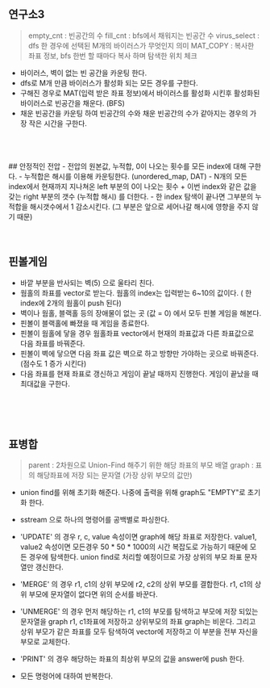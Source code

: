 ## 연구소3
> empty_cnt : 빈공간의 수
> fill_cnt : bfs에서 채워지는 빈공간 수
> virus_select : dfs 한 경우에 선택된 M개의 바이러스가 무엇인지 의미
> MAT_COPY : 복사한 좌표 정보, bfs 한번 할 때마다 복사 하며 탐색한 위치 체크

- 바이러스, 벽이 없는 빈 공간을 카운팅 한다.
- dfs로 M개 만큼 바이러스가 활성화 되는 모든 경우를 구한다.
- 구해진 경우로 MAT(입력 받은 좌표 정보)에서 바이러스를 활성화 시킨후 활성화된 바이러스로 빈공간을 채운다. (BFS)
- 채운 빈공간을 카운팅 하여 빈공간의 수와 채운 빈공간의 수가 같아지는 경우의 가장 작은 시간을 구한다.  
<br/>
<br/>
<br/>
## 안정적인 전압
- 전압의 원본값, 누적합, 0이 나오는 횟수를 모든 index에 대해 구한다.
- 누적합은 해시를 이용해 카운팅한다. (unordered_map, DAT)
- N개의 모든 index에서 현재까지 지나쳐온 left 부분의 0이 나오는 횟수 + 이번 index와 같은 값을 갖는 right 부분의 갯수 (누적합 해시) 를 더한다.
- 한 index 탐색이 끝나면 그부분의 누적합을 해시갯수에서 1 감소시킨다. (그 부분은 앞으로 세어나갈 해시에 영향을 주지 않기 때문)
<br/>
<br/>
<br/>

## 핀볼게임
- 바깥 부분을 반사되는 벽(5) 으로 울타리 친다.
- 웜홀의 좌표를 vector로 받는다. 웜홀의 index는 입력받는 6~10의 값이다. ( 한 index에 2개의 웜홀이 push 된다)
- 벽이나 웜홀, 블랙홀 등의 장애물이 없는 곳 (값 = 0)
에서 모두 핀볼 게임을 해본다.
- 핀볼이 블랙홀에 빠졌을 때 게임을 종료한다.
- 핀볼이 웜홀에 닿을 경우 웜홀좌표 vector에서 현재의 좌표값과 다른 좌표값으로 다음 좌표를 바꿔준다.
- 핀볼이 벽에 닿으면 다음 좌표 값은 벽으로 하고 방향만 가야하는 곳으로 바꿔준다. (점수도 1 증가 시킨다)
- 다음 좌표를 현재 좌표로 갱신하고 게임이 끝날 때까지 진행한다. 게임이 끝났을 때 최대값을 구한다.
<br/>
<br/>
<br/>

## 표병합
> parent : 2차원으로 Union-Find 해주기 위한 해당 좌표의 부모 배열
> graph : 표의 해당좌표에 저장 되는 문자열 (가장 상위 부모의 값만)
 - union find를 위해 초기화 해준다. 나중에 출력을 위해 graph도 "EMPTY"로 초기화 한다.
 - sstream 으로 하나의 명령어를 공백별로 파싱한다.
    
 - 'UPDATE' 의 경우 r, c, value 속성이면 graph에 해당 좌표로 저장한다. value1, value2 속성이면 모든경우 50 * 50 * 1000의 시간 복잡도로 가능하기 때문에 모든 경우에 탐색한다. union find로 처리할 예정이므로 가장 상위의 부모 좌표 문자열만 갱신한다.
 - 'MERGE' 의 경우 r1, c1의 상위 부모에 r2, c2의 상위 부모를 결합한다.
 r1, c1의 상위 부모에 문자열이 없다면 위의 순서를 바꾼다.
 - 'UNMERGE' 의 경우 먼저 해당하는 r1, c1의 부모를 탐색하고 부모에 저장 되있는 문자열을 graph r1, c1좌표에 저장하고 상위부모의 좌표 graph는 비운다. 그리고 상위 부모가 같은 좌표를 모두 탐색하여 vector에 저장하고 이 부분을 전부 자신을 부모로 교체한다.
 - 'PRINT' 의 경우 해당하는 좌표의 최상위 부모의 값을 answer에 push 한다.
 - 모든 명령어에 대하여 반복한다.
 

